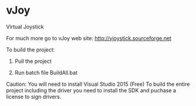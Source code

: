 # vJoy
Virtual Joystick

For much more go to vJoy web site: http://vjoystick.sourceforge.net

To build the project:

1. Pull the project

2. Run batch file BuildAll.bat

Caution:
You will need to install Visual Studio 2015 (Free)
To build the entire project including the driver you need to install the SDK and puchase a license to sign drivers.
